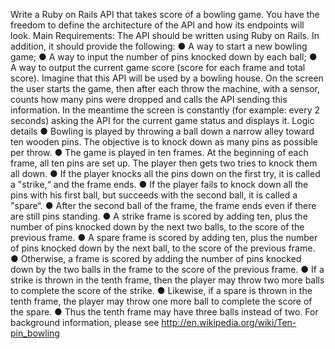 Write a Ruby on Rails API that takes score of a
bowling game.
You have the freedom to define the architecture of the API and how its endpoints will look.
Main Requirements:
The API should be written using Ruby on Rails. In addition, it should provide the following:
● A way to start a new bowling game;
● A way to input the number of pins knocked down by each ball;
● A way to output the current game score (score for each frame and total score).
Imagine that this API will be used by a bowling house. On the screen the user starts the game, then
after each throw the machine, with a sensor, counts how many pins were dropped and calls the API
sending this information. In the meantime the screen is constantly (for example: every 2 seconds)
asking the API for the current game status and displays it.
Logic details
● Bowling is played by throwing a ball down a narrow alley toward ten wooden pins. The objective is
to knock down as many pins as possible per throw.
● The game is played in ten frames. At the beginning of each frame, all ten pins are set up. The
player then gets two tries to knock them all down.
● If the player knocks all the pins down on the first try, it is called a "strike,“ and the frame ends.
● If the player fails to knock down all the pins with his first ball, but succeeds with the second ball, it
is called a "spare“.
● After the second ball of the frame, the frame ends even if there are still pins standing.
● A strike frame is scored by adding ten, plus the number of pins knocked down by the next two
balls, to the score of the previous frame.
● A spare frame is scored by adding ten, plus the number of pins knocked down by the next ball, to
the score of the previous frame.
● Otherwise, a frame is scored by adding the number of pins knocked down by the two balls in the
frame to the score of the previous frame.
● If a strike is thrown in the tenth frame, then the player may throw two more balls to complete the
score of the strike.
● Likewise, if a spare is thrown in the tenth frame, the player may throw one more ball to complete
the score of the spare.
● Thus the tenth frame may have three balls instead of two.
For background information, please see http://en.wikipedia.org/wiki/Ten-pin_bowling

